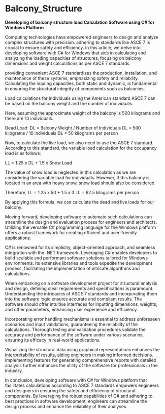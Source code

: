 # Balcony_Structure


**Developing of balcony structure load Calculation Software using C# for Windows Platform**


Computing technologies have empowered engineers to design and analyze complex structures with precision. adhering to standards like ASCE 7 is crucial to ensure safety and efficiency. In this article, we delve into developing software with C# for Windows that aids in calculating and analyzing the loading capacities of structures, focusing on balcony dimensions and weight calculations as per ASCE 7 standards.

providing convenient  ASCE 7 standardizes the production, installation, and maintenance of these systems, emphasizing safety and reliability. Calculating the loading capacities, both static and dynamic, is fundamental in ensuring the structural integrity of components such as balconies.


Load calculations for individuals using the American standard ASCE 7 can be based on the balcony weight and the number of individuals.

Here, assuming the approximate weight of the balcony is 500 kilograms and there are 10 individuals.

Dead Load:
DL = Balcony Weight / Number of Individuals
DL = 500 kilograms / 10 individuals
DL = 50 kilograms per person

Now, to calculate the live load, we also need to use the ASCE 7 standard. According to this standard, the variable load calculation for the occupancy load is as follows:

LL = 1.25 x DL + 1.5 x Snow Load

The value of snow load is neglected in this calculation as we are considering the variable load for individuals. However, if this balcony is located in an area with heavy snow, snow load should also be considered.

Therefore,
LL = 1.25 x 50 + 1.5 x 0
LL = 62.5 kilograms per person

By applying this formula, we can calculate the dead and live loads for our balcony.


Moving forward, developing software to automate such calculations can streamline the design and evaluation process for engineers and architects. Utilizing the versatile C# programming language for the Windows platform offers a robust framework for creating efficient and user-friendly applications.

C# is renowned for its simplicity, object-oriented approach, and seamless integration with the .NET framework. Leveraging C# enables developers to build scalable and performant software solutions tailored for Windows environments. Its extensive libraries and tools expedite the development process, facilitating the implementation of intricate algorithms and calculations.

When embarking on a software development project for structural analysis and design, defining clear requirements and specifications is paramount. Understanding the intricacies of ASCE 7 standards and incorporating them into the software logic ensures accurate and compliant results. The software should offer intuitive interfaces for inputting dimensions, weights, and other parameters, enhancing user experience and efficiency.

Incorporating error handling mechanisms is essential to address unforeseen scenarios and input validations, guaranteeing the reliability of the calculations. Thorough testing and validation procedures validate the accuracy and performance of the software under various scenarios, ensuring its efficacy in real-world applications.

Visualizing the structural data using graphical representations enhances the interpretability of results, aiding engineers in making informed decisions. Implementing features for generating comprehensive reports with detailed analysis further enhances the utility of the software for professionals in the industry.

In conclusion, developing software with C# for Windows platform that facilitates calculations according to ASCE 7 standards empowers engineers and designers in ensuring the safety and efficiency of structural components. By leveraging the robust capabilities of C# and adhering to best practices in software development, engineers can streamline the design process and enhance the reliability of their analyses.

